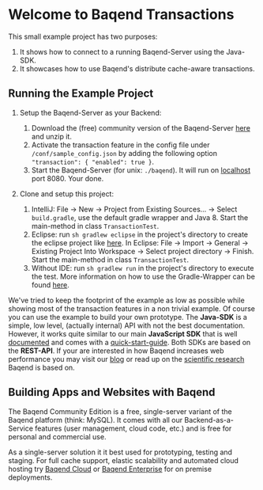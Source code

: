 Welcome to Baqend Transactions
=======
This small example project has two purposes:

1. It shows how to connect to a running Baqend-Server using the Java-SDK.
2. It showcases how to use Baqend's distribute cache-aware transactions.

Running the Example Project
--------
1. Setup the Baqend-Server as your Backend:
	1.  Download the (free) community version of the Baqend-Server [here](http://www.baqend.com/product.html#download) and unzip it.
	2. Activate the transaction feature in the config file under `/conf/sample_config.json` by adding the following option `"transaction": { "enabled": true }`.
	3. Start the Baqend-Server (for unix: `./baqend`). It will run on [localhost](http://localhost:8080/dashboard/) port 8080. Your done.

2. Clone and setup this project:
	1. IntelliJ: File -> New -> Project from Existing Sources... -> Select `build.gradle`, use the default gradle wrapper and Java 8. Start the main-method in class `TransactionTest`.
	2. Eclipse: run `sh gradlew eclipse` in the project's directory to create the eclipse project like [here](http://stackoverflow.com/questions/10722773/import-existing-gradle-git-project-into-eclipse-for-example-hibernate-orm). In Eclipse: File -> Import -> General -> Existing Project Into Workspace -> Select project directory -> Finish. Start the main-method in class `TransactionTest`.
	3. Without IDE: run `sh gradlew run` in the project's directory to execute the test. More information on how to use the Gradle-Wrapper can be found [here](https://docs.gradle.org/current/userguide/gradle_wrapper.html).

We've tried to keep the footprint of the example as low as possible while showing most of the transaction features in a non trivial example. Of course you can use the example to build your own prototype. The **Java-SDK** is a simple, low level, (actually internal) API with not the best documentation. However, it works quite similar to our main **JavaScript SDK**  that is well [documented](http://www.baqend.com/guide/) and comes with a [quick-start-guide](http://www.baqend.com/guide/gettingstarted/). Both SDKs are based on the **REST-API**. If your are interested in how Baqend increases web performance you may visit our [blog](http://blog.baqend.com) or read up on the [scientific research](http://www.baqend.com/#final-remark) Baqend is based on.

 Building Apps and Websites with Baqend
----------
The Baqend Community Edition is a free, single-server variant of the Baqend platform (think: MySQL). It comes with all our Backend-as-a-Service features (user management, cloud code, etc.) and is free for personal and commercial use.

As a single-server solution it it best used for prototyping, testing and staging. For full cache support, elastic scalability and automated cloud hosting try [Baqend Cloud](http://www.baqend.com/product.html#pricing) or [Baqend Enterprise](http://www.baqend.com/product.html#enterprise) for on premise deployments.

